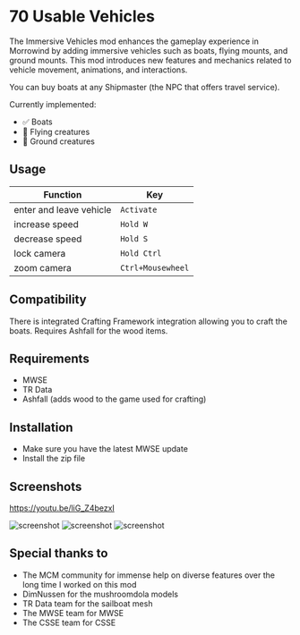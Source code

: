 # 70 Usable Vehicles

The Immersive Vehicles mod enhances the gameplay experience in Morrowind by adding immersive vehicles such as boats, flying mounts, and ground mounts. This mod introduces new features and mechanics related to vehicle movement, animations, and interactions.

You can buy boats at any Shipmaster (the NPC that offers travel service).

Currently implemented:

- ✅ Boats
- 🚧 Flying creatures
- 🚧 Ground creatures

## Usage

| Function | Key |
| -------- | ------------- |
|enter and leave vehicle  | `Activate` |
|increase speed | `Hold W` |
|decrease speed | `Hold S` |
|lock camera | `Hold Ctrl` |
|zoom camera | `Ctrl+Mousewheel` |

## Compatibility

There is integrated Crafting Framework integration allowing you to craft the boats. Requires Ashfall for the wood items.

## Requirements

- MWSE
- TR Data
- Ashfall (adds wood to the game used for crafting)

## Installation

- Make sure you have the latest MWSE update
- Install the zip file

## Screenshots

<https://youtu.be/liG_Z4bezxI>

![screenshot](/_assets/immersive%20vehicles/gondola.png)
![screenshot](/_assets/immersive%20vehicles/sailboat.png)
![screenshot](/_assets/immersive%20vehicles/mushroomdola.png)

## Special thanks to

- The MCM community for immense help on diverse features over the long time I worked on this mod
- DimNussen for the mushroomdola models
- TR Data team for the sailboat mesh
- The MWSE team for MWSE
- The CSSE team for CSSE
